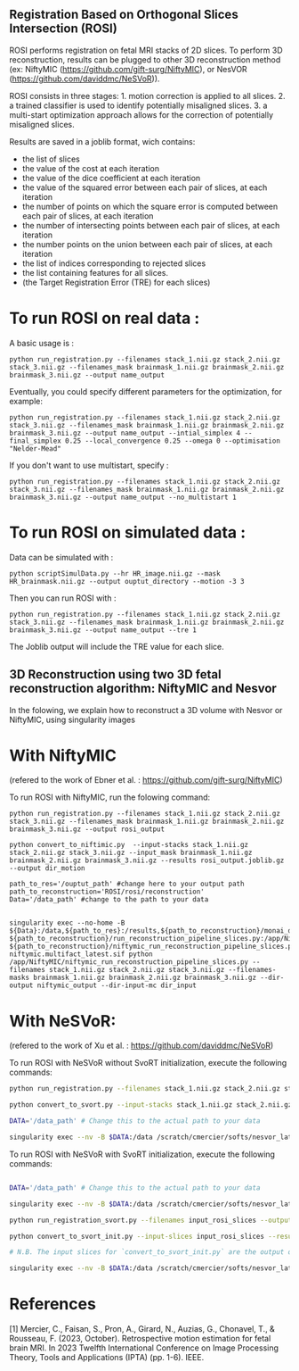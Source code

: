 ## Registration Based on Orthogonal Slices Intersection (ROSI) 
ROSI performs registration on fetal MRI stacks of 2D slices. To perform 3D reconstruction, results can be plugged to other 3D reconstruction method (ex: NiftyMIC (https://github.com/gift-surg/NiftyMIC), or NesVOR (https://github.com/daviddmc/NeSVoR)).

ROSI consists in three stages: 1. motion correction is applied to all slices. 2. a trained classifier is used to identify potentially misaligned slices. 3. a multi-start optimization approach allows for the correction of potentially misaligned slices.

Results are saved in a joblib format, wich contains: 
- the list of slices
- the value of the cost at each iteration
- the value of the dice coefficient at each iteration
- the value of the squared error between each pair of slices, at each iteration
- the number of points on which the square error is computed between each pair of slices, at each iteration
- the number of intersecting points between each pair of slices, at each iteration
- the number points on the union between each pair of slices, at each iteration
- the list of indices corresponding to rejected slices
- the list containing features for all slices.
- (the Target Registration Error (TRE) for each slices)

# To run ROSI on real data : 
A basic usage is : 

```
python run_registration.py --filenames stack_1.nii.gz stack_2.nii.gz stack_3.nii.gz --filenames_mask brainmask_1.nii.gz brainmask_2.nii.gz brainmask_3.nii.gz --output name_output
```

Eventually, you could specify different parameters for the optimization, for example:
```
python run_registration.py --filenames stack_1.nii.gz stack_2.nii.gz stack_3.nii.gz --filenames_mask brainmask_1.nii.gz brainmask_2.nii.gz brainmask_3.nii.gz --output name_output --intial_simplex 4 --final_simplex 0.25 --local_convergence 0.25 --omega 0 --optimisation "Nelder-Mead"
```

If you don't want to use multistart, specify : 
```
python run_registration.py --filenames stack_1.nii.gz stack_2.nii.gz stack_3.nii.gz --filenames_mask brainmask_1.nii.gz brainmask_2.nii.gz brainmask_3.nii.gz --output name_output --no_multistart 1
```

# To run ROSI on simulated data :

Data can be simulated with : 
```
python scriptSimulData.py --hr HR_image.nii.gz --mask HR_brainmask.nii.gz --output ouptut_directory --motion -3 3
```
Then you can run ROSI with : 
```
python run_registration.py --filenames stack_1.nii.gz stack_2.nii.gz stack_3.nii.gz --filenames_mask brainmask_1.nii.gz brainmask_2.nii.gz brainmask_3.nii.gz --output name_output --tre 1
```
The Joblib output will include the TRE value for each slice.

## 3D Reconstruction using two 3D fetal reconstruction algorithm: NiftyMIC and Nesvor

In the folowing, we explain how to reconstruct a 3D volume with Nesvor or NiftyMIC, using singularity images

# With NiftyMIC
(refered to the work of Ebner et al. : https://github.com/gift-surg/NiftyMIC) 

To run ROSI with NiftyMIC, run the folowing command: 

```
python run_registration.py --filenames stack_1.nii.gz stack_2.nii.gz stack_3.nii.gz --filenames_mask brainmask_1.nii.gz brainmask_2.nii.gz brainmask_3.nii.gz --output rosi_output 

python convert_to_niftimic.py  --input-stacks stack_1.nii.gz stack_2.nii.gz stack_3.nii.gz --input_mask brainmask_1.nii.gz brainmask_2.nii.gz brainmask_3.nii.gz --results rosi_output.joblib.gz --output dir_motion 

path_to_res='/ouptut_path' #change here to your output path
path_to_reconstruction='ROSI/rosi/reconstruction'
Data='/data_path' #change to the path to your data 


singularity exec --no-home -B ${Data}:/data,${path_to_res}:/results,${path_to_reconstruction}/monai_dynunet_inference.py:/app/NiftyMIC/application/monai_dynunet_inference.py
${path_to_reconstruction}/run_reconstruction_pipeline_slices.py:/app/NiftyMIC/niftymic/application/run_reconstruction_pipeline_slices.py
${path_to_reconstruction}/niftymic_run_reconstruction_pipeline_slices.py:/app/NiftyMIC/niftymic_run_reconstruction_pipeline_slices.py 
niftymic.multifact_latest.sif python /app/NiftyMIC/niftymic_run_reconstruction_pipeline_slices.py --filenames stack_1.nii.gz stack_2.nii.gz stack_3.nii.gz --filenames-masks brainmask_1.nii.gz brainmask_2.nii.gz brainmask_3.nii.gz --dir-output niftymic_output --dir-input-mc dir_input
```
# With NeSVoR:
(refered to the work of Xu et al. : https://github.com/daviddmc/NeSVoR) 


To run ROSI with NeSVoR without SvoRT initialization, execute the following commands:

```bash
python run_registration.py --filenames stack_1.nii.gz stack_2.nii.gz stack_3.nii.gz --filenames_mask brainmask_1.nii.gz brainmask_2.nii.gz brainmask_3.nii.gz --output rosi_output

python convert_to_svort.py --input-stacks stack_1.nii.gz stack_2.nii.gz stack_3.nii.gz --input-mask brainmask_1.nii.gz brainmask_2.nii.gz brainmask_3.nii.gz --results rosi_output.joblib.gz --output output_rosi_slices

DATA='/data_path' # Change this to the actual path to your data

singularity exec --nv -B $DATA:/data /scratch/cmercier/softs/nesvor_latest.sif nesvor reconstruct --input-slices output_rosi_slices --output-volumes output_nesvor --registration none --no-transformation-optimization --inference-batch-size 255 --n-inference-samples 128
```

To run ROSI with NeSVoR with SvoRT initialization, execute the following commands:


```bash

DATA='/data_path' # Change this to the actual path to your data

singularity exec --nv -B $DATA:/data /scratch/cmercier/softs/nesvor_latest.sif nesvor register --input-stacks stack_1.nii.gz stack_2.nii.gz stack_3.nii.gz --stack-masks brainmask_1.nii.gz brainmask_2.nii.gz brainmask_3.nii.gz --output-slices input_rosi_slices

python run_registration_svort.py --filenames input_rosi_slices --output rosi_output

python convert_to_svort_init.py --input-slices input_rosi_slices --results rosi_output.joblib.gz --output output_rosi_slices

# N.B. The input slices for `convert_to_svort_init.py` are the output of SvoRT. This is done to preserve the intensity normalization performed by SvoRT. The motion of the slices is corrected using the transformation estimated in `rosi_output.joblib.gz`.

singularity exec --nv -B $DATA:/data /scratch/cmercier/softs/nesvor_latest.sif nesvor reconstruct --input-slices output_rosi_slices --output-volumes output_nesvor --registration none --no-transformation-optimization --inference-batch-size 255 --n-inference-samples 128

```

# References 

[1] Mercier, C., Faisan, S., Pron, A., Girard, N., Auzias, G., Chonavel, T., & Rousseau, F. (2023, October). Retrospective motion estimation for fetal brain MRI. In 2023 Twelfth International Conference on Image Processing Theory, Tools and Applications (IPTA) (pp. 1-6). IEEE.

